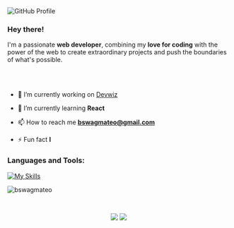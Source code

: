 

<!--
**bswagmateo/bswagmateo** is a ✨ _special_ ✨ repository because its `README.md` (this file) appears on your GitHub profile.

Here are some ideas to get you started:

- 🔭 I’m currently working on ...
- 🌱 I’m currently learning ...
- 👯 I’m looking to collaborate on ...
- 🤔 I’m looking for help with ...
- 💬 Ask me about ...
- 📫 How to reach me: ...
- 😄 Pronouns: ...
- ⚡ Fun fact: ...
-->
  <img align="left" src="https://github.com/bswagmateo/bswagmateo/assets/48950079/53ac3033-f2cd-403e-a315-8ea607509730" alt="GitHub Profile">
<br>

### Hey there!

I'm a passionate **web developer**, combining my **love for coding** with the power of the web to create extraordinary projects and push the boundaries of what's possible.

<br>
<br>

- 🔭 I’m currently working on [Devwiz](https://www.developerwiz.me/)

- 🌱 I’m currently learning **React**

- 📫 How to reach me **bswagmateo@gmail.com**

- ⚡ Fun fact **I** <img src="https://github.com/bswagmateo/bswagmateo/assets/48950079/6a95d239-c322-4689-9eda-7c741e08e340" width="16" height="16"> <img src="https://github.com/bswagmateo/bswagmateo/assets/48950079/602e030c-e437-4ebb-ba22-60b1d3cc64e4" width="16" height="16">


<h3 align="left">Languages and Tools:</h3>

[![My Skills](https://skillicons.dev/icons?i=js,ruby,html,css,sass,figma&theme=dark)](https://skillicons.dev)

<p><img align="center" src="https://github-readme-stats.vercel.app/api/top-langs?username=bswagmateo&show_icons=true&locale=en&layout=compact" alt="bswagmateo" /></p>

<br>

<p align="center">
  <img src="https://forthebadge.com/images/badges/made-with-markdown.svg">
  <img src="https://forthebadge.com/images/badges/built-with-love.svg">
</p>
